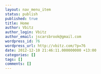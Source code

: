 ```yaml
---
layout: nav_menu_item
status: publish
published: true
title: Home
author: Vbitz
author_login: Vbitz
author_email: jscarsbrook@gmail.com
wordpress_id: 76
wordpress_url: http://vbitz.com/?p=76
date: 2012-12-10 21:46:11.000000000 +13:00
categories: []
tags: []
comments: []
---
```


